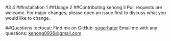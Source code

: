 #3
4
##Installation
1
##Usage
2
##Contributing
kehong li
Pull requests are welcome. For major changes, please open an issue first to discuss what you would like to change.

##Questions
:octocat: Find me on GitHub: [sugerhater](https://github.com/sugerhater)
Email me with any questions: kehong0926@gmail.com<br /><br />
